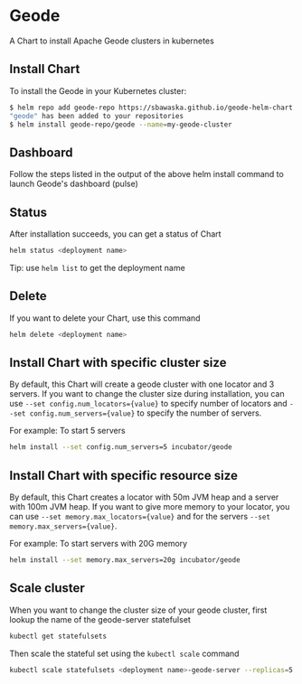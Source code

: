 # Geode
A Chart to install Apache Geode clusters in kubernetes

## Install Chart
To install the Geode in your Kubernetes cluster:

```bash
$ helm repo add geode-repo https://sbawaska.github.io/geode-helm-chart
"geode" has been added to your repositories
$ helm install geode-repo/geode --name=my-geode-cluster
```

## Dashboard
Follow the steps listed in the output of the above helm install command to launch Geode's dashboard (pulse)

## Status
After installation succeeds, you can get a status of Chart

```bash
helm status <deployment name>
```
Tip: use `helm list` to get the deployment name

## Delete
If you want to delete your Chart, use this command
```bash
helm delete <deployment name>
```

## Install Chart with specific cluster size
By default, this Chart will create a geode cluster with one locator and 3 servers. If you want to change the cluster size during installation, you can use `--set config.num_locators={value}` to specify number of locators and `--set config.num_servers={value}` to specify the number of servers.

For example:
To start 5 servers

```bash
helm install --set config.num_servers=5 incubator/geode
```

## Install Chart with specific resource size
By default, this Chart creates a locator with 50m JVM heap and a server with 100m JVM heap. If you want to give more memory to your locator, you can use `--set memory.max_locators={value}` and for the servers `--set memory.max_servers={value}`.

For example:
To start servers with 20G memory

```bash
helm install --set memory.max_servers=20g incubator/geode
```

## Scale cluster
When you want to change the cluster size of your geode cluster, first lookup the name of the geode-server statefulset

```bash
kubectl get statefulsets
```
Then scale the stateful set using the `kubectl scale` command
```bash
kubectl scale statefulsets <deployment name>-geode-server --replicas=5
```
